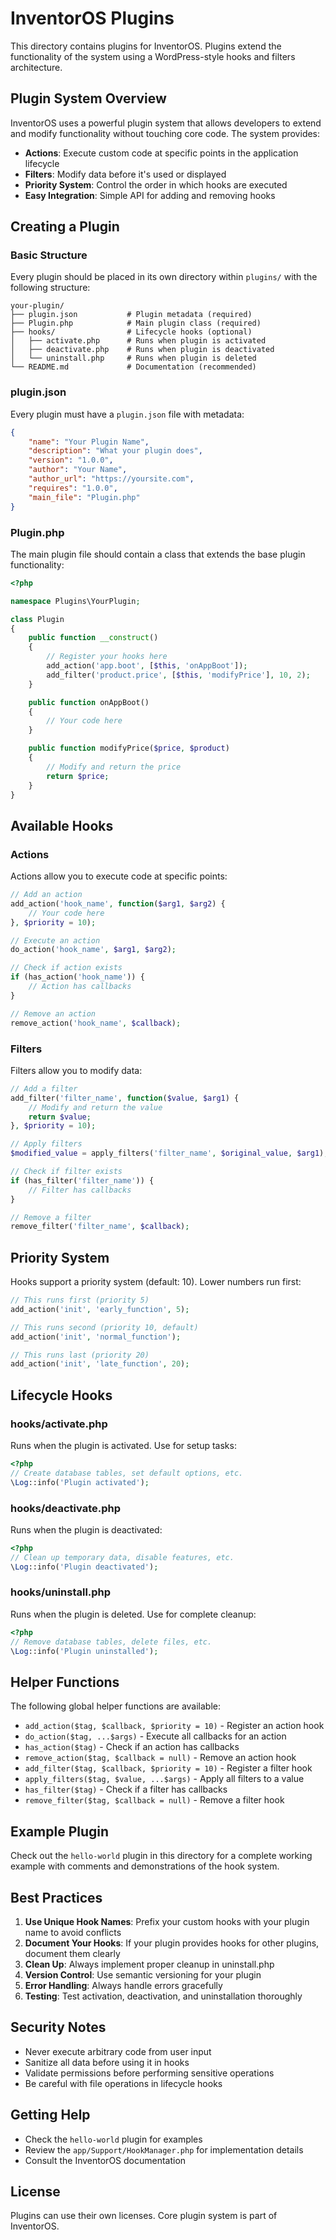 # InventorOS Plugins

This directory contains plugins for InventorOS. Plugins extend the functionality of the system using a WordPress-style hooks and filters architecture.

## Plugin System Overview

InventorOS uses a powerful plugin system that allows developers to extend and modify functionality without touching core code. The system provides:

- **Actions**: Execute custom code at specific points in the application lifecycle
- **Filters**: Modify data before it's used or displayed
- **Priority System**: Control the order in which hooks are executed
- **Easy Integration**: Simple API for adding and removing hooks

## Creating a Plugin

### Basic Structure

Every plugin should be placed in its own directory within `plugins/` with the following structure:

```
your-plugin/
├── plugin.json           # Plugin metadata (required)
├── Plugin.php            # Main plugin class (required)
├── hooks/                # Lifecycle hooks (optional)
│   ├── activate.php      # Runs when plugin is activated
│   ├── deactivate.php    # Runs when plugin is deactivated
│   └── uninstall.php     # Runs when plugin is deleted
└── README.md             # Documentation (recommended)
```

### plugin.json

Every plugin must have a `plugin.json` file with metadata:

```json
{
    "name": "Your Plugin Name",
    "description": "What your plugin does",
    "version": "1.0.0",
    "author": "Your Name",
    "author_url": "https://yoursite.com",
    "requires": "1.0.0",
    "main_file": "Plugin.php"
}
```

### Plugin.php

The main plugin file should contain a class that extends the base plugin functionality:

```php
<?php

namespace Plugins\YourPlugin;

class Plugin
{
    public function __construct()
    {
        // Register your hooks here
        add_action('app.boot', [$this, 'onAppBoot']);
        add_filter('product.price', [$this, 'modifyPrice'], 10, 2);
    }

    public function onAppBoot()
    {
        // Your code here
    }

    public function modifyPrice($price, $product)
    {
        // Modify and return the price
        return $price;
    }
}
```

## Available Hooks

### Actions

Actions allow you to execute code at specific points:

```php
// Add an action
add_action('hook_name', function($arg1, $arg2) {
    // Your code here
}, $priority = 10);

// Execute an action
do_action('hook_name', $arg1, $arg2);

// Check if action exists
if (has_action('hook_name')) {
    // Action has callbacks
}

// Remove an action
remove_action('hook_name', $callback);
```

### Filters

Filters allow you to modify data:

```php
// Add a filter
add_filter('filter_name', function($value, $arg1) {
    // Modify and return the value
    return $value;
}, $priority = 10);

// Apply filters
$modified_value = apply_filters('filter_name', $original_value, $arg1);

// Check if filter exists
if (has_filter('filter_name')) {
    // Filter has callbacks
}

// Remove a filter
remove_filter('filter_name', $callback);
```

## Priority System

Hooks support a priority system (default: 10). Lower numbers run first:

```php
// This runs first (priority 5)
add_action('init', 'early_function', 5);

// This runs second (priority 10, default)
add_action('init', 'normal_function');

// This runs last (priority 20)
add_action('init', 'late_function', 20);
```

## Lifecycle Hooks

### hooks/activate.php

Runs when the plugin is activated. Use for setup tasks:

```php
<?php
// Create database tables, set default options, etc.
\Log::info('Plugin activated');
```

### hooks/deactivate.php

Runs when the plugin is deactivated:

```php
<?php
// Clean up temporary data, disable features, etc.
\Log::info('Plugin deactivated');
```

### hooks/uninstall.php

Runs when the plugin is deleted. Use for complete cleanup:

```php
<?php
// Remove database tables, delete files, etc.
\Log::info('Plugin uninstalled');
```

## Helper Functions

The following global helper functions are available:

- `add_action($tag, $callback, $priority = 10)` - Register an action hook
- `do_action($tag, ...$args)` - Execute all callbacks for an action
- `has_action($tag)` - Check if an action has callbacks
- `remove_action($tag, $callback = null)` - Remove an action hook
- `add_filter($tag, $callback, $priority = 10)` - Register a filter hook
- `apply_filters($tag, $value, ...$args)` - Apply all filters to a value
- `has_filter($tag)` - Check if a filter has callbacks
- `remove_filter($tag, $callback = null)` - Remove a filter hook

## Example Plugin

Check out the `hello-world` plugin in this directory for a complete working example with comments and demonstrations of the hook system.

## Best Practices

1. **Use Unique Hook Names**: Prefix your custom hooks with your plugin name to avoid conflicts
2. **Document Your Hooks**: If your plugin provides hooks for other plugins, document them clearly
3. **Clean Up**: Always implement proper cleanup in uninstall.php
4. **Version Control**: Use semantic versioning for your plugin
5. **Error Handling**: Always handle errors gracefully
6. **Testing**: Test activation, deactivation, and uninstallation thoroughly

## Security Notes

- Never execute arbitrary code from user input
- Sanitize all data before using it in hooks
- Validate permissions before performing sensitive operations
- Be careful with file operations in lifecycle hooks

## Getting Help

- Check the `hello-world` plugin for examples
- Review the `app/Support/HookManager.php` for implementation details
- Consult the InventorOS documentation

## License

Plugins can use their own licenses. Core plugin system is part of InventorOS.

